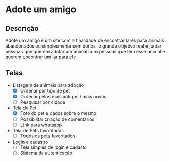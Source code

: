 # Adote um amigo

## Descrição

Adote um amigo é um site com a finalidade de encontrar lares para animais abandonados ou simplesmente sem donos, o grande objetivo real é juntar pessoas que querem adotar um animal com pessoas que têm esse animal e querem encontrar um lar para ele

## Telas
- Listagem de animais para adoção
  - [x] Ordenar por tipo de pet
  - [x] Ordenar pelos mais antigos / mais novos
  - [ ] Pesquisar por cidade

- Tela de Pet
  - [x] Foto do pet e dados sobre o mesmo
  - [ ] Possibilitar criação de comentários
  - [ ] Link para whatsapp

- Tela de Pets favoritados
  - [ ] Todos os pets favoritados 

- Login e cadastro
  - [ ] Tela simples de login e cadasto
  - [ ] Sistema de autenticação